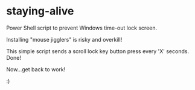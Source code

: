 # staying-alive
Power Shell script to prevent Windows time-out lock screen.

Installing "mouse jigglers" is risky and overkill!

This simple script sends a scroll lock key button press every 'X' seconds.  Done!

Now...get back to work!

:)
